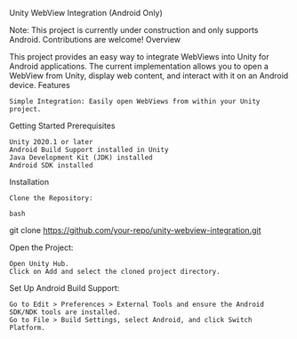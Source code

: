 Unity WebView Integration (Android Only)

Note: This project is currently under construction and only supports Android. Contributions are welcome!
Overview

This project provides an easy way to integrate WebViews into Unity for Android applications. The current implementation allows you to open a WebView from Unity, display web content, and interact with it on an Android device.
Features

    Simple Integration: Easily open WebViews from within your Unity project.

Getting Started
Prerequisites

    Unity 2020.1 or later
    Android Build Support installed in Unity
    Java Development Kit (JDK) installed
    Android SDK installed

Installation

    Clone the Repository:

    bash

git clone https://github.com/your-repo/unity-webview-integration.git

Open the Project:

    Open Unity Hub.
    Click on Add and select the cloned project directory.

Set Up Android Build Support:

    Go to Edit > Preferences > External Tools and ensure the Android SDK/NDK tools are installed.
    Go to File > Build Settings, select Android, and click Switch Platform.
